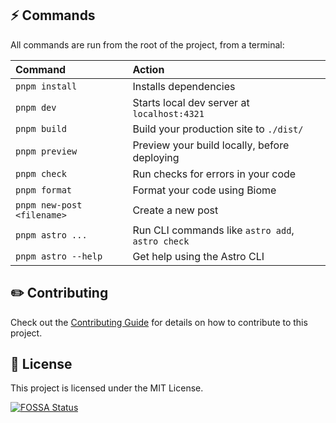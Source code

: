 ## ⚡ Commands

All commands are run from the root of the project, from a terminal:

| Command                    | Action                                              |
|:---------------------------|:----------------------------------------------------|
| `pnpm install`             | Installs dependencies                               |
| `pnpm dev`                 | Starts local dev server at `localhost:4321`         |
| `pnpm build`               | Build your production site to `./dist/`             |
| `pnpm preview`             | Preview your build locally, before deploying        |
| `pnpm check`               | Run checks for errors in your code                  |
| `pnpm format`              | Format your code using Biome                        |
| `pnpm new-post <filename>` | Create a new post                                   |
| `pnpm astro ...`           | Run CLI commands like `astro add`, `astro check`    |
| `pnpm astro --help`        | Get help using the Astro CLI                        |

## ✏️ Contributing

Check out the [Contributing Guide](https://github.com/saicaca/fuwari/blob/main/CONTRIBUTING.md) for details on how to contribute to this project.

## 📄 License

This project is licensed under the MIT License.

[![FOSSA Status](https://app.fossa.com/api/projects/git%2Bgithub.com%2Fsaicaca%2Ffuwari.svg?type=large&issueType=license)](https://app.fossa.com/projects/git%2Bgithub.com%2Fsaicaca%2Ffuwari?ref=badge_large&issueType=license)
